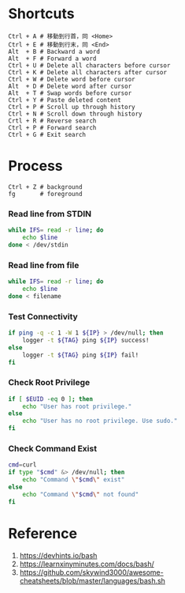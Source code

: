 


# Shortcuts
```
Ctrl + A # 移動到行首，同 <Home>
Ctrl + E # 移動到行末，同 <End>
Alt  + B # Backward a word
Alt  + F # Forward a word
Ctrl + U # Delete all characters before cursor
Ctrl + K # Delete all characters after cursor
Ctrl + W # Delete word before cursor
Alt  + D # Delete word after cursor
Alt  + T # Swap words before cursor
Ctrl + Y # Paste deleted content
Ctrl + P # Scroll up through history
Ctrl + N # Scroll down through history
Crtl + R # Reverse search
Ctrl + P # Forward search
Ctrl + G # Exit search
```

# Process
```
Ctrl + Z # background
fg       # foreground
```

### Read line from STDIN
```bash
while IFS= read -r line; do
    echo $line
done < /dev/stdin
```

### Read line from file
```bash
while IFS= read -r line; do
    echo $line
done < filename
```

### Test Connectivity
```bash
if ping -q -c 1 -W 1 ${IP} > /dev/null; then
    logger -t ${TAG} ping ${IP} success!
else
    logger -t ${TAG} ping ${IP} fail!
fi
```

### Check Root Privilege
```bash
if [ $EUID -eq 0 ]; then
    echo "User has root privilege."
else
    echo "User has no root privilege. Use sudo."
fi
```

### Check Command Exist
```bash
cmd=curl
if type "$cmd" &> /dev/null; then
    echo "Command \"$cmd\" exist"
else
    echo "Command \"$cmd\" not found"
fi
```

# Reference
1. https://devhints.io/bash
2. https://learnxinyminutes.com/docs/bash/
3. https://github.com/skywind3000/awesome-cheatsheets/blob/master/languages/bash.sh